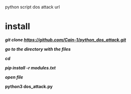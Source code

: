 python script dos attack url

# install



***git clone https://github.com/Cain-1/python_dos_attack.git***

***go to the directory with the files***

***cd***

***pip install -r modules.txt***

***open file***

**python3 dos_attack.py**
